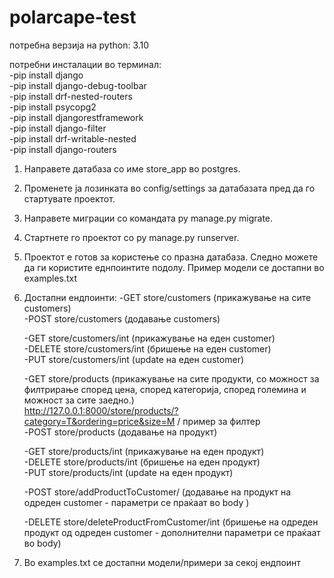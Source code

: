 # polarcape-test

потребна верзија на python: 3.10


потребни инсталации во терминал:<br />
    -pip install django<br />
    -pip install django-debug-toolbar<br />
    -pip install drf-nested-routers<br />
    -pip install psycopg2<br />
    -pip install djangorestframework<br />
    -pip install django-filter<br />
    -pip install drf-writable-nested<br />
    -pip install django-routers

1. Направете датабаза со име store_app во postgres.

2. Променете ја лозинката во config/settings за датабазата пред да го стартувате проектот.

3. Направете миграции со командата py manage.py migrate.

4. Стартнете го проектот со py manage.py runserver.

5. Проектот е готов за користење со празна датабаза. Следно можете да ги користите еднпоинтите подолу. Пример модели се достапни во examples.txt

6. Достапни ендпоинти:
    -GET store/customers (прикажување на сите customers)<br />
    -POST store/customers (додавање customers)<br />

    -GET store/customers/int (прикажување на еден customer)<br />
    -DELETE store/customers/int (бришење на еден customer)<br />
    -PUT store/customers/int (update на еден customer)<br />

    -GET store/products (прикажување на сите продукти, со можност за филтрирање според цена, според категорија, според големина и можност за сите заедно.)<br />
        http://127.0.0.1:8000/store/products/?category=T&ordering=price&size=M / пример за филтер<br /> 
    -POST store/products (додавање на продукт)

    -GET store/products/int (прикажување на еден продукт)<br />
    -DELETE store/products/int (бришење на еден продукт)<br />
    -PUT store/products/int (update на еден продукт)<br />

    -POST store/addProductToCustomer/ (додавање на продукт на одреден customer - параметри се праќаат во body )
    
    -DELETE store/deleteProductFromCustomer/int (бришење на одреден продукт од одреден customer - дополнителни параметри се праќаат во body)

7. Во examples.txt се достапни модели/примери за секој ендпоинт
